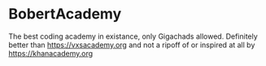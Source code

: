 # BobertAcademy
The best coding academy in existance, only Gigachads allowed. Definitely better than https://vxsacademy.org and not a ripoff of or inspired at all by https://khanacademy.org
